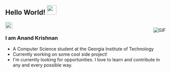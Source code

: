 ## Hello World! <img src="https://raw.githubusercontent.com/iampavangandhi/iampavangandhi/master/gifs/Hi.gif" width="30px"></h2>

<a href="https://www.linkedin.com/in/akrishnan93/">
  <img align="left" alt="Anand's LinkedIn" width="22px" src="https://cdn.jsdelivr.net/npm/simple-icons@v3/icons/linkedin.svg" />
  
</a>
<br />
<img align="right" alt="GIF" src="https://media.giphy.com/media/KAq5w47R9rmTuvWOWa/giphy.gif" />

### I am Anand Krishnan
- A Computer Science student at the Georgia Institute of Technology
- Currently working on some cool side project!
- I'm currently looking for opportunities. I love to learn and contribute in any and every possible way.
